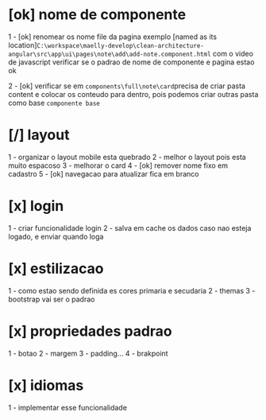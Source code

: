 # [ok] nome de componente
 1 - [ok] renomear os nome file da pagina exemplo [named as its location]`C:\workspace\maelly-develop\clean-architecture-angular\src\app\ui\pages\note\add\add-note.component.html` com o video de javascript verificar se o padrao de nome de componente e pagina estao ok

 2 - [ok] verificar se em `components\full\note\card`precisa de criar pasta content e colocar os conteudo para dentro, pois podemos criar outras pasta como base `componente base` 

# [/] layout
  1 - organizar o layout mobile esta quebrado
  2 - melhor o layout pois esta muito espacoso 
  3 - melhorar o card
  4 - [ok] remover nome fixo em cadastro
  5 - [ok] navegacao para atualizar fica em branco
  
# [x] login
  1 - criar funcionalidade login
  2 - salva em cache os dados caso nao esteja logado, e enviar quando loga

# [x] estilizacao
  1 - como estao sendo definida es cores primaria e secudaria
  2 - themas
  3 - bootstrap vai ser o padrao

  # [x] propriedades padrao
  1 - botao
  2 - margem
  3 - padding...
  4 - brakpoint

  # [x] idiomas
  1 - implementar esse funcionalidade 